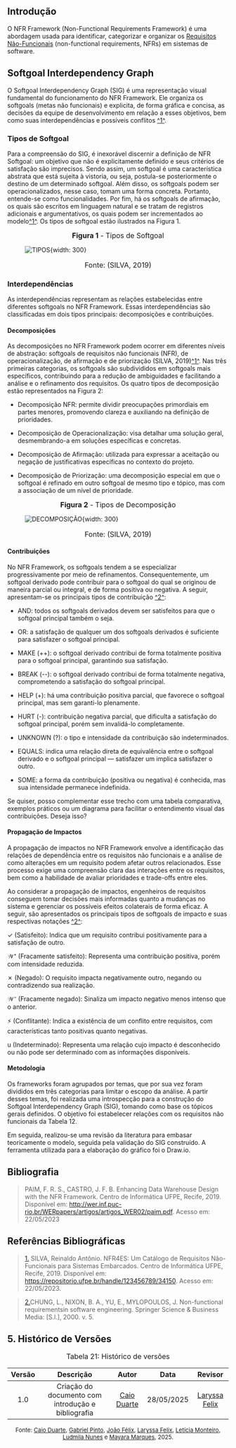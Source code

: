 ## Introdução

O NFR Framework (Non-Functional Requirements Framework) é uma abordagem usada para identificar, categorizar e organizar os [Requisitos Não-Funcionais](./../../elicitacao/Requisitos.md) (non-functional requirements, NFRs) em sistemas de software.

## Softgoal Interdependency Graph

O Softgoal Interdependency Graph (SIG) é uma representação visual fundamental do funcionamento do NFR Framework. Ele organiza os softgoals (metas não funcionais) e explicita, de forma gráfica e concisa, as decisões da equipe de desenvolvimento em relação a esses objetivos, bem como suas interdependências e possíveis conflitos <a id="anchor_1" href="#REF1">^1^</a>.

### Tipos de Softgoal

Para a compreensão do SIG, é inexorável discernir a definição de NFR Softgoal: um objetivo que não é explicitamente definido e seus critérios de satisfação são imprecisos. Sendo assim, um softgoal é uma característica abstrata que está sujeita à vistoria, ou seja, postula-se posteriormente o destino de um determinado softgoal. Além disso, os softgoals podem ser operacionalizados, nesse caso, tomam uma forma concreta. Portanto, entende-se como funcionalidades. Por fim, há os softgoals de afirmação, os quais são escritos em linguagem natural e se tratam de registros adicionais e argumentativos, os quais podem ser incrementados ao modelo<a id="anchor_1" href="#REF1">^1^</a>. Os tipos de softgoal estão ilustrados na Figura 1.



<font size="3"><p style="text-align: center"><b>Figura 1</b> - Tipos de Softgoal</p></font>
<figure markdown class="usecaseElement">

![TIPOS](../../assets/nfr-framework/tipos.png){width: 300}

</figure>
<font size="3"><p style="text-align: center"> Fonte: (SILVA, 2019)</p></font>



### Interdependências

As interdependências representam as relações estabelecidas entre diferentes softgoals no NFR Framework. Essas interdependências são classificadas em dois tipos principais: decomposições e contribuições.

#### Decomposições

As decomposições no NFR Framework podem ocorrer em diferentes níveis de abstração: softgoals de requisitos não funcionais (NFR), de operacionalização, de afirmação e de priorização (SILVA, 2019)<a id="anchor_1" href="#REF1">^1^</a>. Nas três primeiras categorias, os softgoals são subdivididos em softgoals mais específicos, contribuindo para a redução de ambiguidades e facilitando a análise e o refinamento dos requisitos. Os quatro tipos de decomposição estão representados na Figura 2:

- Decomposição NFR: permite dividir preocupações primordiais em partes menores, promovendo clareza e auxiliando na definição de prioridades.

- Decomposição de Operacionalização: visa detalhar uma solução geral, desmembrando-a em soluções específicas e concretas.

- Decomposição de Afirmação: utilizada para expressar a aceitação ou negação de justificativas específicas no contexto do projeto.

- Decomposição de Priorização: uma decomposição especial em que o softgoal é refinado em outro softgoal de mesmo tipo e tópico, mas com a associação de um nível de prioridade.

<font size="3"><p style="text-align: center"><b>Figura 2</b> - Tipos de Decomposição</p></font>

<figure markdown class="usecaseElement">

![DECOMPOSIÇÃO](../../assets/nfr-framework/decompL.png){width: 300}

</figure>
<font size="3"><p style="text-align: center"> Fonte: (SILVA, 2019)</p></font>

#### Contribuições

No NFR Framework, os softgoals tendem a se especializar progressivamente por meio de refinamentos. Consequentemente, um softgoal derivado pode contribuir para o softgoal do qual se originou de maneira parcial ou integral, e de forma positiva ou negativa. A seguir, apresentam-se os principais tipos de contribuição <a id="anchor_2" href="#REF2">^2^</a>:

- AND: todos os softgoals derivados devem ser satisfeitos para que o softgoal principal também o seja.

- OR: a satisfação de qualquer um dos softgoals derivados é suficiente para satisfazer o softgoal principal.

- MAKE (++): o softgoal derivado contribui de forma totalmente positiva para o softgoal principal, garantindo sua satisfação.

- BREAK (--): o softgoal derivado contribui de forma totalmente negativa, comprometendo a satisfação do softgoal principal.

- HELP (+): há uma contribuição positiva parcial, que favorece o softgoal principal, mas sem garanti-lo plenamente.

- HURT (-): contribuição negativa parcial, que dificulta a satisfação do softgoal principal, porém sem invalidá-lo completamente.

- UNKNOWN (?): o tipo e intensidade da contribuição são indeterminados.

- EQUALS: indica uma relação direta de equivalência entre o softgoal derivado e o softgoal principal — satisfazer um implica satisfazer o outro.

- SOME: a forma da contribuição (positiva ou negativa) é conhecida, mas sua intensidade permanece indefinida.

Se quiser, posso complementar esse trecho com uma tabela comparativa, exemplos práticos ou um diagrama para facilitar o entendimento visual das contribuições. Deseja isso?


#### Propagação de Impactos
A propagação de impactos no NFR Framework envolve a identificação das relações de dependência entre os requisitos não funcionais e a análise de como alterações em um requisito podem afetar outros relacionados. Esse processo exige uma compreensão clara das interações entre os requisitos, bem como a habilidade de avaliar prioridades e trade-offs entre eles.

Ao considerar a propagação de impactos, engenheiros de requisitos conseguem tomar decisões mais informadas quanto a mudanças no sistema e gerenciar os possíveis efeitos colaterais de forma eficaz. A seguir, são apresentados os principais tipos de softgoals de impacto e suas respectivas notações <a id="anchor_2" href="#REF2">^2^</a>:

✓ (Satisfeito): Indica que um requisito contribui positivamente para a satisfação de outro.

𝒲⁺ (Fracamente satisfeito): Representa uma contribuição positiva, porém com intensidade reduzida.

✗ (Negado): O requisito impacta negativamente outro, negando ou contradizendo sua realização.

𝒲⁻ (Fracamente negado): Sinaliza um impacto negativo menos intenso que o anterior.

⚡ (Conflitante): Indica a existência de um conflito entre requisitos, com características tanto positivas quanto negativas.

u (Indeterminado): Representa uma relação cujo impacto é desconhecido ou não pode ser determinado com as informações disponíveis.

#### Metodologia
Os frameworks foram agrupados por temas, que por sua vez foram divididos em três categorias para limitar o escopo da análise. A partir desses temas, foi realizada uma introspecção para a construção do Softgoal Interdependency Graph (SIG), tomando como base os tópicos gerais definidos. O objetivo foi estabelecer relações com os requisitos não funcionais da Tabela 12.

Em seguida, realizou-se uma revisão da literatura para embasar teoricamente o modelo, seguida pela validação do SIG construído. A ferramenta utilizada para a elaboração do gráfico foi o Draw.io.

<!-- 
## Cartões de Especificação

Os cartões de especificação a seguir, Tabelas de 1 a 5, foram utilizados para definir os Requisitos Não-Funcionais a serem utilizados na confecção dos NFR Frameworks. Fontes de evidência na literarura: <a id="anchor_FE2" href="#FE2">FE2</a>. 

Obs: Os valores de prioridade foram baseados no modelo de priorização First Things First que pode ser encontado [aqui](../../../elicitacao/priorizacao/firstThingsfirst).

<center>

<b>Tabela 1</b> - Cartão de Especificação 1

| Nº Requisito: 1 (<a id="anchor_NF01" href="#NF01">RNF01</a>)| Classificação: Usabilidade |
|---------------| ------------|
| Descrição: O app deve fornecer eventos direcionados.
| Justificativa: O sistema deve ser capaz de direcionar eventos ao usuário a partir de suas preferências pessoais. Assim o usuário não irá perder tempo buscando por eventos que se adequem ao seu perfil .
| Origem do Requisisto: Projetista de Software
| Critério de Aceitação: O sistema deve ser capaz de recomendar ao usuário eventos condizentes com suas preferências. 
| Dependências: Atividade do Usuário
| Prioridade: 4,05
| Conflitos: Nenhum
| História: 23/05/2023

Fonte: [Gabriel Campello](https://github.com/G16C)

</center>

<center>

<b>Tabela 2</b> - Cartão de Especificação 2

| Nº Requisito: 2 (<a id="anchor_NF02" href="#NF02">RNF02</a>)| Classificação: Usabilidade/Eficiência |
|---------------| ------------|
| Descrição: O app deve disponibilizar todas as informações do evento em uma página.
| Justificativa: Contribui para uma melhor visualização das informações por parte do usuário, e por conseguinte melhora a eficiência do app.
| Origem do Requisisto: Projetista de Software
| Critério de Aceitação: O sistema deve disponibilizar todas informações necessárias sobre o evento em uma única página.
| Dependências: Nenhuma
| Prioridade: 2,70
| Conflitos: Nenhum
| História: 23/05/2023

Fonte: [Gabriel Campello](https://github.com/G16C)

</center>

<center>

<b>Tabela 3</b> - Cartão de Especificação 3

| Nº Requisito: 3 (<a id="anchor_NF03" href="#NF03">RNF03</a>)| Classificação: Eficiência|
|---------------| ------------|
| Descrição: A compra de ingressos deve ser realizada em menos de 5 páginas (botões)
| Justificativa: Operações que podem ser efetuadas em menos de 5 cliques em geral são consideradas eficientes. No caso do processo de compra, quão mais rapidamente essa operação for efetuada, não só o tempo gasto pelo usuário, mas também o gasto de energia do aplicativo serão reduzidos.
| Origem do Requisisto: Projetista de Software
| Critério de Aceitação: O sistema deve efetuar a operação de compra em menos de 5 cliques.
| Dependências: Informações Suficientes
| Prioridade: 1,35
| Conflitos: Nenhum
| História: 23/05/2023

Fonte: [Gabriel Campello](https://github.com/G16C)

</center>

<center>

<b>Tabela 4</b> - Cartão de Especificação 4

| Nº Requisito: 4 (<a id="anchor_NF04" href="#NF04">RNF04</a>)| Classificação: Desempenho |
|---------------| ------------|
| Descrição: As ações realizadas no app não devem demorar mais que 200 ms para responder ao usuário
| Justificativa: As ações rápidas no app garantem uma experiência fluida, mantendo o usuário engajado e evitando frustrações desnecessárias.
| Origem do Requisisto: Projetista de Software
| Critério de Aceitação: As ações realizadas no app devem ser executadas e responder ao usuário em um tempo máximo de 250 ms para garantir uma experiência ágil e satisfatória.
| Dependências: Performance
| Prioridade: 0,469
| Conflitos: Nenhum
| História: 23/05/2023

Fonte: [Sidney Fernando](https://github.com/nando3d3)

</center>


<center>

<b>Tabela 5</b> - Cartão de Especificação 5

| Nº Requisito: 5 (<a id="anchor_NF05" href="#NF05">RNF05</a>)| Classificação: Usabilidade |
|---------------| ------------|
| Descrição: O app deve permitir a filtragem dos eventos cadastrados no banco de dados.
| Justificativa: A filtragem de eventos no app proporciona aos usuários a capacidade de encontrar rapidamente informações relevantes, melhorando a usabilidade e a eficiência na busca de eventos específicos no banco de dados.
| Origem do Requisisto: Projetista de Software
| Critério de Aceitação: Filtragem flexível.
| Dependências: Atividade do Usuário
| Prioridade: 1,042
| Conflitos: Nenhum
| História: 23/05/2023

Fonte: [Sidney Fernando](https://github.com/nando3d3)

</center>

## NFR 00 - Geral

A Figura 3 a seguir demonstra o Softgoal Interdependency Graph para se ter uma visão geral.


<font size="3"><p style="text-align: center"><b>Figura 3</b> - SIG Geral</p></font>
<figure markdown class="usecaseElement">

![SIG GERAL](../../assets/nfr-framework/geralL.png)

</figure>
<font size="3"><p style="text-align: center"> Fonte: (SILVA, 2019)</p></font>

No entanto, dada a limitação do grupo de trabalhar apenas com Requisitos Não-Funcionais ainda não implementados pelo site, adaptou-se o SIG acima para a utilização dos tópicos necessários, presentes na Figura 4.

<font size="3"><p style="text-align: center"><b>Figura 4</b> - SIG Geral Adaptado</p></font>
<figure markdown class="usecaseElement">

![SIG GERAL](../../assets/nfr-framework/geralattD.png){width: 300}

</figure>
<font size="3"><p style="text-align: center"> Fonte: (SILVA, 2019)</p></font>


## NFR 01 - Usabilidade

Os Requisitos utilizados para a confecção da Figura 5 estão presentes na Tabela 12:

- <a id="anchor_NF01" href="#NF01">RNF01</a>: indica que o usuário deve receber eventos sugeridos de acordo com sua atividade no site.
- <a id="anchor_NF02" href="#NF02">RNF02</a>: infere que todas as informações de um evento devem estar contidas em uma única página, sem páginas adicionais ou pop-ups.
- <a id="anchor_NF05" href="#NF05">RNF05</a>: refere-se à necessidade da filtragem sob diversas óticas dentro da busca no site.


<font size="3"><p style="text-align: center"><b>Figura 5</b> - SIG Usabilidade</p></font>

<figure markdown markdown class="usecaseElement">

![SIG Usabilidade](../../assets/nfr-framework/usabilidade.png){width: 300}

</figure>

<font size="3"><p style="text-align: center"> Fonte: [Caio Duarte](https://github.com/caioduart3)</p></font>



Legenda:

- Sugestões: refere-se ao [L02 - Sugestões de Eventos](../../lexicos/#l02-sugestoes-de-eventos).
- Opções de filtro: refere-se ao [L01 - Filtrar Eventos](../../lexicos/#l01-filtrar-eventos).

### Requisitos Não-Funcionais - Usabilidade

Na Tabela 6, estão listados os RNF presentes no NFR Famework de Usabilidade :

<center>
<b>Tabela 6</b> - Requisitos Não-Funcionais 1

| RNF (Fonte) | Descrição | Classificação | Origem |
|-------------|---------|-------|-------|
| Adaptação (<a id="anchor_FE1" href="#FE1">FE1</a>) | O sistema deve ser adaptativo às atividades do usuário. | Usabilidade | Sugestões |
| Acessibilidade (<a id="anchor_FE1" href="#FE1">FE1</a>) | O sistema deve disponibilizar as informações. | Usabilidade | Usabilidade |
| Exibir Inf. do Evento (<a id="anchor_FE1" href="#FE1">FE1</a>) | O sistema deve exibir as informações do evento específico. | Usabilidade | Informações Relevantes |
| Sugestões Gerais (<a id="anchor_FE3" href="#FE3">FE3</a>) | O sistema deve exibir as sugestões padrões antes de se ter uma atividade do usuário no site, feitas com base no [Usuário](../../lexicos/#l05-usuario). | Usabilidade | Sugestões |

Fonte: [Caio Duarte](https://github.com/caioduart3)
</center>

### Propagação dos Impactos - Usabilidade

A seguir, na Tabela 7, temos a avaliação da propagação dos impactos relativa à Figura 5.

<center>

<b>Tabela 7</b> - Impactos Usabilidade

| NFR | Impacto | Avaliador |
|-----|---------|-------|
|Usabilidade|  𝒲-| [Gabriel Campello](https://github.com/G16C)|
|Antecipação |  𝒲+|  [Gabriel Campello](https://github.com/G16C)|
|Sugestões| 𝒲-|[Gabriel Campello](https://github.com/G16C)|
|Adaptação| 𝒲-|[Gabriel Campello](https://github.com/G16C)|
|Sugestões Gerais| 𝒲+|[Gabriel Campello](https://github.com/G16C)|
|Atividade do Usuário| ✓ |[Gabriel Campello](https://github.com/G16C)|
|Acessibilidade| 𝒲+|[Gabriel Campello](https://github.com/G16C)|
|Busca| 𝒲+|[Gabriel Campello](https://github.com/G16C)|
|Filtro| 𝒲-|[Gabriel Campello](https://github.com/G16C)|
|Opções de Filtro| X|[Gabriel Campello](https://github.com/G16C)|
|Busca Multivalorada| X|[Gabriel Campello](https://github.com/G16C)|
|Informações Relevantes| ✓ |[Gabriel Campello](https://github.com/G16C)|
|Exibir Inf. do Evento| ✓ |[Gabriel Campello](https://github.com/G16C)|
|Página Única| X|[Gabriel Campello](https://github.com/G16C)|

Fonte: [Gabriel Campello](https://github.com/G16C)

</center>

## NFR 02 - Eficiência

Os Requisitos utilizados para a confecção da Figura 6 estão presentes na Tabela 12:

- <a id="anchor_NF02" href="#NF02">RNF02</a>: infere que todas as informações de um evento devem estar contidas em uma única página, sem páginas adicionais ou pop-ups.
- <a id="anchor_NF03" href="#NF03">RNF03</a>: limita em até 5 a quantidade de páginas para realizar a compra.
- <a id="anchor_NF04" href="#NF04">RNF04</a>: limita o tempo de resposta a 200ms.


<font size="3"><p style="text-align: center"><b>Figura 6</b> - SIG Eficiência</p></font>
<figure markdown class="usecaseElement">

![SIG Eficiência](../../assets/nfr-framework/eficiencia.png){width: 300}

</figure>
<font size="3"><p style="text-align: center"> Fonte: [Caio Duarte](https://github.com/caioduart3)</p></font>

Legenda:

- Processar em até 200ms: refere-se ao <a id="anchor_NF04" href="#NF04">RNF04</a>, o qual limita o tempo de resposta a 200ms.
- Apresentar 5 categorias de informações: informações suficientemente relevantes para a realização de um processo.

### Requisitos Não-Funcionais - Eficiência

Na Tabela 8, estão listados os RNF presentes no NFR Famework de Eficiência:

<center>

<b>Tabela 8</b> - Requisitos Não-Funcionais 2

| RNF (Fonte) | Descrição | Classificação | Origem |
|-------------|---------|-------|-------|
| Processar em até 200ms (<a id="anchor_FE1" href="#FE1">FE1</a> e <a id="anchor_FE2" href="#FE2">FE2</a>) | O sistema deve possuir uma limitação superior do tempo de processamento de uma requisição de 200ms. | Eficiência | Tempo de Resposta e Processar Requisitos |
| Limite de 5 Páginas (<a id="anchor_FE2" href="#FE2">FE2</a>) | O sistema deve possuir uma limitação da quantidade de páginas para a realização de uma tarefa. | Eficiência | Limite de Páginas |
| Apresentar 5 categorias de informações (<a id="anchor_FE1" href="#FE1">FE1</a>) | O sistema deve exibir as informações do evento específico. | Eficiência | Apresentar Informações e Limite de 5 páginas |

Fonte: [Caio Duarte](https://github.com/caioduart3)

</center>

### Propagação dos Impactos - Eficiência

Na Tabela 9, está presente a avaliação da propagação dos impactos referentes à Figura 6.

<center>

<b>Tabela 9</b> - Impactos Eficiência

| NFR | Impacto | Avaliador |
|-----|---------|-------|
|Eficiência|  𝒲+| [Gabriel Campello](https://github.com/G16C)|
|Executar Apropriadamente |  𝒲+|  [Gabriel Campello](https://github.com/G16C)|
|Processar Requisitos| 𝒲+|[Gabriel Campello](https://github.com/G16C)|
|Processar Corretamente| 𝒲+|[Gabriel Campello](https://github.com/G16C)|
|Recuperar de Erros| 𝒲+|[Gabriel Campello](https://github.com/G16C)|
|Prevenção de Erros|  𝒲+|[Gabriel Campello](https://github.com/G16C)|
|Limitações| ✓|[Gabriel Campello](https://github.com/G16C)|
|Limite de Páginas| 𝒲+|[Gabriel Campello](https://github.com/G16C)|
|Apresentar Informações| ✓|[Gabriel Campello](https://github.com/G16C)|
|Apresentar 5 categorias de informações| ✓|[Gabriel Campello](https://github.com/G16C)|
|Limite de 5 Páginas| X|[Gabriel Campello](https://github.com/G16C)|
|Tempo de Resposta| ✓ |[Gabriel Campello](https://github.com/G16C)|
|Processar em até 200ms| ✓ |[Gabriel Campello](https://github.com/G16C)|


Fonte: [Gabriel Campello](https://github.com/G16C)

</center>

## NFR 03 - Desempenho

Os Requisitos utilizados para a confecção da Figura 7 estão presentes na Tabela 12:

- <a id="anchor_NF03" href="#NF03">RNF03</a>: limita em até 5 a quantidade de páginas para realizar a compra.
- <a id="anchor_NF04" href="#NF04">RNF04</a>: limita o tempo de resposta a 200ms.

<font size="3"><p style="text-align: center"><b>Figura 7</b> - SIG Desempenho</p></font>
<figure markdown class="usecaseElement">

![SIG Desempenho](../../assets/nfr-framework/desempenhoL.png){width: 300}

</figure>
<font size="3"><p style="text-align: center"> Fonte: [Caio Duarte](https://github.com/caioduart3) e [Sidney Fernando](https://github.com/nando3d3)</p></font>

Legenda:

- Ordem Lógica: uma compra deve aplicar a ordem lógica observada na vida real.
- Limite de 5 páginas: refere-se ao <a id="anchor_NF03" href="#NF03">RNF03</a>, o qual limita a quantidade de páginas em até 5 para a compra.
- Velocidade: refere-se ao <a id="anchor_NF04" href="#NF04">RNF04</a>, o qual limita o tempo de resposta a 200ms.

### Requisitos Não-Funcionais - Desempenho

Na Tabela 10, estão listados os RNF presentes no NFR Famework de Desempenho :

<center>

<b>Tabela 10</b> - Requisitos Não-Funcionais 3

| RNF (Fonte) | Descrição | Classificação | Origem |
|-------------|---------|-------|-------|
| Tempo de Resposta (<a id="anchor_FE1" href="#FE1">FE1</a> e <a id="anchor_FE2" href="#FE2">FE2</a>) |  O sistema deve possuir uma limitação superior do tempo de processamento de uma requisição. | Desempenho | Desempenho |
| Infraestrutura (<a id="anchor_FE2" href="#FE2">FE2</a>) | O sistema deve possuir uma infraestrutura para processar os dados. | Desempenho | Tempo de Resposta |
| Servidores (<a id="anchor_FE2" href="#FE2">FE2</a>) | O sistema deve possuir servidores para perdurar os dados. | Desempenho | Infraestrutura |
| Manutenção em tempo real (<a id="anchor_FE1" href="#FE1">FE1</a> e <a id="anchor_FE2" href="#FE2">FE2</a>) | O sistema deve ser capaz de realizar a manutenção dos servidores e de outros aspectos da infraestrutura. | Desempenho | Servidores e Infraestrutura |

Fonte: [Caio Duarte](https://github.com/caioduart3)

</center>

### Propagação dos Impactos - Desempenho

Na Tabela 11, está presente a avaliação da propagação dos impactos referentes à Figura 6.

<center>

<b>Tabela 11</b> - Impactos Desempenho

| NFR | Impacto | Avaliador |
|-----|---------|-------|
|Desempenho |  🗲| [Caio Duarte](https://github.com/caioduart3)|
|Realizar Ações| 🗲|[Caio Duarte](https://github.com/caioduart3)|
|Compra| 🗲|[Caio Duarte](https://github.com/caioduart3)|
|Ordem Lógica| ✓|[Caio Duarte](https://github.com/caioduart3)|
|Processar em até 200ms|  X|[Caio Duarte](https://github.com/caioduart3)|
|Limite de 5 páginas| 𝒲-|[Caio Duarte](https://github.com/caioduart3)|
|Velocidade| 𝒲-|[Caio Duarte](https://github.com/caioduart3)|
|Processar Corretamente| ✓|[Caio Duarte](https://github.com/caioduart3)|
|Tempo de Resposta| 𝒲+|[Caio Duarte](https://github.com/caioduart3)|
|Infraestrutura| 𝒲+|[Caio Duarte](https://github.com/caioduart3)|
|Servidores| 𝒲+ |[Caio Duarte](https://github.com/caioduart3)|
|Manutenção em tempo real| ✓ |[Caio Duarte](https://github.com/caioduart3)|


Fonte: [Caio Duarte](https://github.com/caioduart3)

</center>

## Requisitos Não-Funcionais

A Tabela 12 a seguir lista os Requisitos Não-Funcionais utilizados para a criação do NFR Framework.

<p style="text-align: center"><b>Tabela 12</b> - Requisitos Não-Funcionais Não Implementados</p>

| ID    | Descrição                                                                     | Rastreabilidade                                                                                                                                                                                                                                                                                                                                                                                                                               | Implementação |
| ----- | ----------------------------------------------------------------------------- | --------------------------------------------------------------------------------------------------------------------------------------------------------------------------------------------------------------------------------------------------------------------------------------------------------------------------------------------------------------------------------------------------------------------------------------------- | ------------- |
| <a id="NF01" href="#anchor_NF01">RNF01</a> | O app deve fornecer eventos direcionados.                                     | [IS10](../../../elicitacao/tecnicas/introspeccao/#anchor_IS), [Q11](../../../elicitacao/tecnicas/questionario/#anchor_QNF), [BS35](../../../elicitacao/tecnicas/brainstorming/#anchor_BSNF), [BS36](../../../elicitacao/tecnicas/brainstorming/#anchor_BSNF), [OBS22](../../../elicitacao/tecnicas/observacao/#anchor_OBSNF)                                                                                                                                                                                                       | Não           |
| <a id="NF02" href="#anchor_NF02">RNF02</a> | O app deve disponibilizar todas as informações do evento em uma página.       | [IS11](../../../elicitacao/tecnicas/introspeccao/#anchor_IS), [BS25](../../../elicitacao/tecnicas/brainstorming/#anchor_BSNF), [BS26](../../../elicitacao/tecnicas/brainstorming/#anchor_BSNF), [BS27](../../../elicitacao/tecnicas/brainstorming/#anchor_BSNF), [BS28](../../../elicitacao/tecnicas/brainstorming/#anchor_BSNF), [BS29](../../../elicitacao/tecnicas/brainstorming/#anchor_BSNF), [BS30](../../../elicitacao/tecnicas/brainstorming/#anchor_BSNF), [OBS15](<(../../../elicitacao/tecnicas/observacao/#anchor_OBSNF)>), [OBS16](../../../elicitacao/tecnicas/observacao/#anchor_OBSNF) | Não           |
| <a id="NF03" href="#anchor_NF03">RNF03</a> | A compra deve ser feita em no máximo 5 páginas.                               | [IS13](../../../elicitacao/tecnicas/introspeccao/#anchor_IS), [IS16](../../../elicitacao/tecnicas/introspeccao/#anchor_IS), [Q14](../../../elicitacao/tecnicas/questionario/#anchor_QNF), [OBS17](../../../elicitacao/tecnicas/observacao/#anchor_OBSNF), [OBS18](../../../elicitacao/tecnicas/observacao/#anchor_OBSNF), [IS14](../../../elicitacao/tecnicas/introspeccao/#anchor_IS)                                                                                                                                                              | Não           |
| <a id="NF04" href="#anchor_NF04">RNF04</a> | O app não deve ter tempo de resposta superior a 200 ms.                       | [Q12](../../../elicitacao/tecnicas/questionario/#anchor_QNF)                                                                                                                                                                                                                                                                                                                                                                                                   | Não           |
| <a id="NF05" href="#anchor_NF05">RNF05</a> | O app deve permitir a filtragem dos eventos cadastrados no banco de dados.    | [Q13](../../../elicitacao/tecnicas/questionario/#anchor_QNF)                                                                                                                                                                                                                                                                                                                                                                                                   | Não           |

<font size="3"><p style="text-align: center"><b>Fonte:</b> <a href="https://github.com/mathonaut">Matheus Henrique</a> e <a href="https://github.com/caioduart3">Caio Duarte</a></p></font>

A Tabela 13 lista os Requisitos Não-Funcionais elicitados pelo NFR Framework.

<center>
<b>Tabela 13</b> - Requisitos Elicitados NFR

|  ID  | Descrição |
|------|---------|
|NFR01| O sistema deve possuir uma limitação superior do tempo de processamento de uma requisição. |
|NFR02| O sistema deve possuir uma infraestrutura para processar os dados.|
|NFR03| O sistema deve possuir servidores para perdurar os dados.|
|NFR04| O sistema deve ser capaz de realizar a manutenção dos servidores e de outros aspectos da infraestrutura.|
|NFR05| O sistema deve possuir uma limitação do espaço ocupado.|
|NFR06| O sistema deve exibir as informações do evento específico.|
|NFR07| O sistema deve disponibilizar as informações.|
|NFR08| O sistema deve ser adaptativo às atividades do usuário.|

Fonte: [Caio Duarte](https://github.com/caioduart3)
</center>

## Fontes Externas

Por fim, a Tabela 14 explicita as Fontes Externas como revisão na literatura.

<center>
<b>Tabela 14</b> - Fontes Externas

| ID  | Autores | Título |
|-----|---------|--------|
| <a id="FE1" href="#anchor_FE1">FE1</a> |  SILVA  | NFR4ES: Um Catálogo de Requisitos Não-Funcionais para Sistemas Embarcados |
| <a id="FE2" href="#anchor_FE2">FE2</a> |  PAIM, et al | Enhancing Data Warehouse Design with the NFR Framework |
| <a id="FE3" href="#anchor_FE3">FE3</a> |  CHUNG, et al | Non-functional requirementsin software engineering |

Fonte: [Caio Duarte](https://github.com/caioduart3)
</center> -->

## Bibliografia

> PAIM, F. R. S., CASTRO, J. F. B. Enhancing Data Warehouse Design with the NFR Framework. Centro de Informática UFPE, Recife, 2019. Disponível em: <http://wer.inf.puc-rio.br/WERpapers/artigos/artigos_WER02/paim.pdf>. Acesso em: 22/05/2023

## Referências Bibliográficas

> <a id="REF1" href="#anchor_1">1.</a> SILVA, Reinaldo Antônio. NFR4ES: Um Catálogo de Requisitos Não-Funcionais para Sistemas Embarcados. Centro de Informática UFPE, Recife, 2019. Disponível em: <https://repositorio.ufpe.br/handle/123456789/34150>. Acesso em: 22/05/2023.

> <a id="REF2" href="#anchor_2">2.</a>CHUNG, L., NIXON, B. A., YU, E., MYLOPOULOS, J. Non-functional requirementsin software engineering. Springer Science & Business Media: [S.l.], 2000. v. 5.

## 5. Histórico de Versões 

<font size="3"><p style="text-align: center">Tabela 21: Histórico de versões</p></font>

| Versão |Descrição     |Autor                                       |Data    |Revisor|
|:-:     | :-:          | :-:                                        | :-:        |:-:|
|1.0     |Criação do documento com introdução e bibliografia| [Caio Duarte](https://github.com/caioduart3)| 28/05/2025 | [Laryssa Felix](https://github.com/felixlaryssa) |


<font size="2"><p style="text-align: center">Fonte: [Caio Duarte](https://github.com/caioduart3), [Gabriel Pinto](https://github.com/GabrielSPinto), [João Félix](https://github.com/joaofmoreiraa), [Laryssa Felix](https://github.com/felixlaryssa), [Letícia Monteiro](https://github.com/LeticiaMonteiroo), [Ludmila Nunes](https://github.com/ludmilaaysha) e [Mayara Marques](https://github.com/maymarquee), 2025.</p></font> 